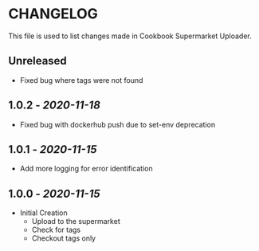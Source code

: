 # CHANGELOG

This file is used to list changes made in Cookbook Supermarket Uploader.

## Unreleased

- Fixed bug where tags were not found

## 1.0.2 - *2020-11-18*

- Fixed bug with dockerhub push due to set-env deprecation

## 1.0.1 - *2020-11-15*

- Add more logging for error identification

## 1.0.0 - *2020-11-15*

- Initial Creation
  - Upload to the supermarket
  - Check for tags
  - Checkout tags only
